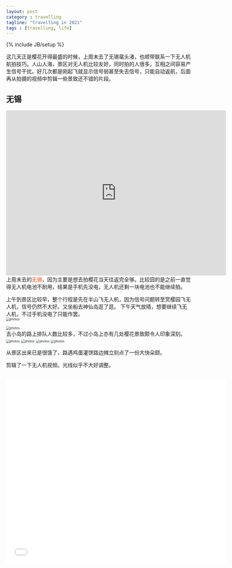 ```yaml
---
layout: post
category : travelling
tagline: "travelling in 2021"
tags : [travelling, life]
---
```

{% include JB/setup %}

这几天正是樱花开得最盛的时候，上周末去了无锡鼋头渚，也顺带联系一下无人机航拍技巧。人山人海，景区对无人机比较友好，同时拍的人很多，互相之间容易产生信号干扰。好几次都是刚起飞就显示信号弱甚至失去信号，只能自动返航，后面再从拍摄的视频中剪辑一些景致还不错的片段。

## 无锡


<iframe src="https://www.google.com/maps/embed?pb=!1m14!1m8!1m3!1d3401.0873050471496!2d120.2280403!3d31.521762!3m2!1i1024!2i768!4f13.1!3m3!1m2!1s0x35b386153a92274b%3A0x70470bc2b1f56316!2z5peg6ZSh6byL5aS05ria5bqm5YGH5bKb!5e0!3m2!1sen!2s!4v1616836420806!5m2!1sen!2s" width="600" height="450" style="border:0;" allowfullscreen="" loading="lazy"></iframe>

<br/>
上周末去的<a style="color:#FF4500;text-decoration:none">无锡</a>，因为主要是想去拍樱花当天往返完全够。比较囧的是之前一直觉得无人机电池不耐用，结果是手机先没电，无人机还剩一块电池也不能继续拍。
<br/>

上午到景区比较早，整个行程是先在半山飞无人机，因为信号问题转至赏樱园飞无人机，信号仍然不大好。又坐船去神仙岛逛了逛。
下午天气放晴，想要继续飞无人机，不过手机没电了只能作罢。
<br/>
<img src="../../../.././assets/themes/imgs/2021/wuxi/118999778.jpg" style="zoom:60%" alt="photos">

<img src="../../../.././assets/themes/imgs/2021/wuxi/1233111205.jpg" style="zoom:60%" alt="photos">

<br/>
去小岛的路上排队人数比较多，不过小岛上亦有几处樱花景致颇令人印象深刻。
<br/>
<img src="../../../.././assets/themes/imgs/2021/wuxi/1799824873.jpg" style="zoom:60%" alt="photos">

<img src="../../../.././assets/themes/imgs/2021/wuxi/1913289560.jpg" style="zoom:60%" alt="photos">

<img src="../../../.././assets/themes/imgs/2021/wuxi/583950560.jpg" style="zoom:60%" alt="photos">



<img src="../../../.././assets/themes/imgs/2021/wuxi/607283644.jpg" style="zoom:60%" alt="photos">


<br/>



从景区出来已是很饿了，路遇鸡蛋灌饼路边摊立刻点了一份大快朵颐。


剪辑了一下无人机视频。光线似乎不大好调整。

<br/>


<iframe src="//player.bilibili.com/player.html?aid=544752975&bvid=BV13i4y1P7jZ&cid=315882428&page=1" scrolling="no" width="600px" height="500px" border="0" frameborder="no" framespacing="0" allowfullscreen="false"> </iframe>
